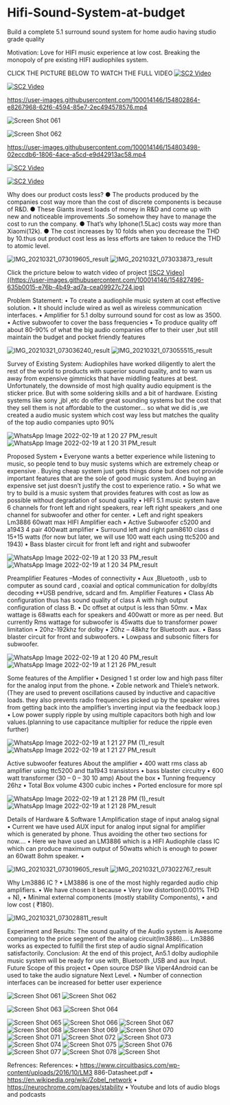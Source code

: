 # Hifi-Sound-System-at-budget
Build a complete 5.1 surround sound system for home audio having studio grade quality

Motivation:
Love for HIFI music experience at low cost.
Breaking the monopoly of pre existing HIFI audiophiles system.



CLICK THE PICTURE BELOW TO WATCH THE FULL VIDEO
[![SC2 Video](https://user-images.githubusercontent.com/100014146/154802311-63925973-05fa-412f-b3fe-deca313d6d4c.jpeg)](https://drive.google.com/file/d/16l0J5DQ1uzBBEm99hrkmfnhNEvAfjHYx/view?usp=sharing)

[![SC2 Video](https://user-images.githubusercontent.com/100014146/154802311-63925973-05fa-412f-b3fe-deca313d6d4c.jpeg)](https://drive.google.com/file/d/16l0J5DQ1uzBBEm99hrkmfnhNEvAfjHYx/view?usp=sharing)

https://user-images.githubusercontent.com/100014146/154802864-e8267968-62f6-4594-85e7-2ec494578576.mp4 


![Screen Shot 061](https://user-images.githubusercontent.com/100014146/154802769-05f5d539-df0d-4cf3-9e48-a5ca6c1e88c9.PNG)



![Screen Shot 062](https://user-images.githubusercontent.com/100014146/154802774-b45fa031-3ee2-4cd5-a172-e2620c30344a.PNG)



https://user-images.githubusercontent.com/100014146/154803498-02eccdb6-1806-4ace-a5cd-e9d42913ac58.mp4

[![SC2 Video](https://user-images.githubusercontent.com/100014146/154802311-63925973-05fa-412f-b3fe-deca313d6d4c.jpeg)](https://drive.google.com/file/d/1z3wYSlg0_qgSVuzc-_Vz4lBJDxSQPRe2/view?usp=sharing)

[![SC2 Video](https://user-images.githubusercontent.com/100014146/154827491-711677b1-e4d5-413c-9e72-81fdd460935b.jpg)](https://drive.google.com/file/d/1z3wYSlg0_qgSVuzc-_Vz4lBJDxSQPRe2/view?usp=sharing)

Why does our product costs less?
● The products produced by the companies cost way more
than the cost of discrete components is because of R&D.
● These Giants invest loads of money in R&D and come up
with new and noticeable improvements .So somehow they
have to manage the cost to run the company.
● That’s why Iphone(1.5Lac) costs way more than
Xiaomi(12k).
● The cost increases by 10 folds when you decrease the THD
by 10.thus out product cost less as less efforts are taken to
reduce the THD to atomic level.




![IMG_20210321_073019605_result](https://user-images.githubusercontent.com/100014146/154827487-b25e276f-a54a-43bb-ac94-ec6d45efedc4.jpg)
![IMG_20210321_073033873_result](https://user-images.githubusercontent.com/100014146/154827491-711677b1-e4d5-413c-9e72-81fdd460935b.jpg)



Click the pricture below to watch video of project
[![SC2 Video]((https://user-images.githubusercontent.com/100014146/154827496-635b0015-e76b-4b49-ad7a-cea09927c724.jpg)](https://drive.google.com/file/d/1kWhZcxW8vdMDsVCI84ydJlivkNv8aohw/view?usp=sharing)



Problem Statement:
• To create a audiophile music system at cost effective solution.
• It should include wired as well as wireless communication
interfaces.
• Amplifier for 5.1 dolby surround sound for cost as low as 3500.
• Active subwoofer to cover the bass frequencies
• To produce quality off about 80-90% of what the big audio
companies offer to their user ,but still maintain the budget and
pocket friendly features



![IMG_20210321_073036240_result](https://user-images.githubusercontent.com/100014146/154827492-a299390b-7686-4188-9123-1803141966b7.jpg)
![IMG_20210321_073055515_result](https://user-images.githubusercontent.com/100014146/154827493-7eb0cddd-dcc5-43a4-bfa5-9e2d5e9529e6.jpg)


Survey of Existing System:
Audiophiles have worked diligently to alert the rest of the world to products
with superior sound quality, and to warn us away from expensive gimmicks
that have middling features at best.
Unfortunately, the downside of most high quality audio equipment is the
sticker price. But with some soldering skills and a bit of hardware.
Existing systems like sony ,jbl ,etc do offer great sounding systems but the
cost that they sell them is not affordable to the customer… so what we did
is ,we created a audio music system which cost way less but matches the
quality of the top audio companies upto 90%




![WhatsApp Image 2022-02-19 at 1 20 27 PM_result](https://user-images.githubusercontent.com/100014146/154827494-f84e7163-f37c-4f50-a50f-cb782ce1011e.jpg)
![WhatsApp Image 2022-02-19 at 1 20 31 PM_result](https://user-images.githubusercontent.com/100014146/154827496-635b0015-e76b-4b49-ad7a-cea09927c724.jpg)


Proposed System
• Everyone wants a better experience while listening to music, so
people tend to buy music systems which are extremely cheap or
expensive . Buying cheap system just gets things done but does not
provide important features that are the sole of good music system.
And buying an expensive set just doesn’t justify the cost to
experience ratio.
• So what we try to build is a music system that provides features
with cost as low as possible without degradation of sound quality
• HIFI 5.1 music system have 6 channels for front left and right
speakers, rear left right speakers ,and one channel for subwoofer
and other for center.
• Left and right speakers Lm3886 60watt max HIFI Amplifier each
• Active Subwoofer c5200 and a1943 4 pair 400watt amplifier
• Surround left and right pam8610 class d 15+15 watts (for now
but later, we will use 100 watt each using ttc5200 and 1943)
• Bass blaster circuit for front left and right and subwoofer


![WhatsApp Image 2022-02-19 at 1 20 33 PM_result](https://user-images.githubusercontent.com/100014146/154827497-7de89a17-f75d-4cd8-adde-4f0a488d784f.jpg)
![WhatsApp Image 2022-02-19 at 1 20 34 PM_result](https://user-images.githubusercontent.com/100014146/154827498-4de0f36d-06b8-42a5-9b3e-ebf764c7ca7d.jpg)

Preamplifier Features –Modes of connectivity
• Aux ,Bluetooth , usb to computer as sound card , coaxial and
optical communication for dolby/dts decoding **USB pendrive,
sdcard and fm.
Amplifier Features
• Class Ab configuration thus has sound quality of class A with high
output configuration of class B.
• Dc offset at output is less than 50mv.
• Max wattage is 68watts each for speakers and 400watt or more
as per need. But currently Rms wattage for subwoofer is 45watts
due to transformer power limitation
• 20hz-192khz for dolby
• 20hz – 48khz for Bluetooth aux.
• Bass blaster circuit for front and subwoofers.
• Lowpass and subsonic filters for subwoofer.



![WhatsApp Image 2022-02-19 at 1 20 40 PM_result](https://user-images.githubusercontent.com/100014146/154827499-288c34fe-7fa2-4bd0-9cc5-2e20c5d55909.jpg)
![WhatsApp Image 2022-02-19 at 1 21 26 PM_result](https://user-images.githubusercontent.com/100014146/154827500-0099d61a-87cd-4738-aa15-3cd77ac20d78.jpg)


Some features of the Amplifier
• Designed 1
st order low and high pass filter for the analog input
from the phone.
• Zoble network and Thiele’s network.
(They are used to prevent oscillations caused by inductive and capacitive
loads. they also prevents radio frequencies picked up by the speaker
wires from getting back into the amplifier’s inverting input via the
feedback loop.)
• Low power supply ripple by using multiple capacitors both high
and low values.(planning to use capacitance multiplier for reduce
the ripple even further)


![WhatsApp Image 2022-02-19 at 1 21 27 PM (1)_result](https://user-images.githubusercontent.com/100014146/154827502-a97e8551-c92b-4c84-a132-cd00e2410e20.jpg)
![WhatsApp Image 2022-02-19 at 1 21 27 PM_result](https://user-images.githubusercontent.com/100014146/154827503-3bb693be-d823-4263-a61b-11213a4ffcbe.jpg)



Active subwoofer features
About the amplifier
• 400 watt rms class ab amplifier using ttc5200 and tta1943
transistors
• bass blaster circuitry
• 600 watt transformer (30 – 0 – 30 10 amp)
About the box
• Tunning frequency 26hz
• Total Box volume 4300 cubic inches
• Ported enclosure for more spl




![WhatsApp Image 2022-02-19 at 1 21 28 PM (1)_result](https://user-images.githubusercontent.com/100014146/154827504-0138199f-9f25-4d34-b3a5-272761a8cfb6.jpg)
![WhatsApp Image 2022-02-19 at 1 21 28 PM_result](https://user-images.githubusercontent.com/100014146/154827505-48586fb4-9e37-4007-872d-1d34cc0378c7.jpg)


Details of Hardware & Software
1.Amplification stage of input analog signal
• Current we have used AUX input for analog input signal for
amplifier which is generated by phone. Thus avoiding the other
two sections for now….
• Here we have used an LM3886 which is a HIFI Audiophile class IC
which can produce maximum output of 50watts which is enough
to power an 60watt 8ohm speaker.
•



![IMG_20210321_073019605_result](https://user-images.githubusercontent.com/100014146/154827506-f6022526-6a78-4b91-9f1b-9bc9ecf48c00.jpg)
![IMG_20210321_073022767_result](https://user-images.githubusercontent.com/100014146/154827507-9b0f6db8-5a4a-4e6d-a0a8-1d94cd95aa4f.jpg)



Why Lm3886 IC ?
• LM3886 is one of the most highly regarded audio chip amplifiers.
• We have chosen it because
• Very low distortion(0.001% THD + N),
• Minimal external components (mostly stability Components),
• and low cost ( ₹180).


![IMG_20210321_073028811_result](https://user-images.githubusercontent.com/100014146/154827508-96a16aed-1390-41bf-b964-8f0884aca71f.jpg)


Experiment and Results:
The sound quality of the Audio system is Awesome comparing to the
price segment of the analog circuit(lm3886)….
Lm3886 works as expected to fulfill the first step of audio signal
Amplification satisfactorily.
Conclusion:
At the end of this project, An5.1 dolby audiophile music system will
be ready for use with, Bluetooth ,USB and aux Input.
Future Scope of this project
• Open source DSP like Viper4Android can be used to take the audio
signature Next Level.
• Number of connection interfaces can be increased for better user
experience




![Screen Shot 061](https://user-images.githubusercontent.com/100014146/154802769-05f5d539-df0d-4cf3-9e48-a5ca6c1e88c9.PNG)
![Screen Shot 062](https://user-images.githubusercontent.com/100014146/154802774-b45fa031-3ee2-4cd5-a172-e2620c30344a.PNG)

![Screen Shot 063](https://user-images.githubusercontent.com/100014146/154802778-d4b2744d-6a39-4d36-9635-5354fdd29b05.PNG)
![Screen Shot 064](https://user-images.githubusercontent.com/100014146/154802781-39b632cf-bf13-4c24-bdd0-c941ae93f9a7.PNG)

![Screen Shot 065](https://user-images.githubusercontent.com/100014146/154802783-dfabcc67-5c76-4c51-9562-fadd0ac51cdd.PNG)
![Screen Shot 066](https://user-images.githubusercontent.com/100014146/154802787-1b663b93-bfb6-4ee5-afc9-243e002ac614.PNG)
![Screen Shot 067](https://user-images.githubusercontent.com/100014146/154802791-945e15f8-0781-46a9-bc37-34439c0bba4d.PNG)
![Screen Shot 068](https://user-images.githubusercontent.com/100014146/154802793-4631e96b-0865-443e-b62c-d5101097d9c7.PNG)
![Screen Shot 069](https://user-images.githubusercontent.com/100014146/154802796-6c716fd1-872f-4d02-84c5-3b670ee86d91.PNG)
![Screen Shot 070](https://user-images.githubusercontent.com/100014146/154802799-ae282ab1-3519-4d47-9cda-a109b927b0a9.PNG)
![Screen Shot 071](https://user-images.githubusercontent.com/100014146/154802802-b20e7cb5-83cc-41ac-a20f-8a1a3c3a6425.PNG)
![Screen Shot 072](https://user-images.githubusercontent.com/100014146/154802810-65e9096a-0aa7-49a9-a510-6f6692ce635b.PNG)
![Screen Shot 073](https://user-images.githubusercontent.com/100014146/154802811-bbea5378-81c6-48fd-8cfc-535fad255ff3.PNG)
![Screen Shot 074](https://user-images.githubusercontent.com/100014146/154802812-e513a9d4-c220-4ff9-9227-7ecff787655d.PNG)
![Screen Shot 075](https://user-images.githubusercontent.com/100014146/154802814-c93b774e-8e21-4902-8056-301585e34928.PNG)
![Screen Shot 076](https://user-images.githubusercontent.com/100014146/154802816-17fc7f71-fb23-415d-a622-2fe43e832751.PNG)
![Screen Shot 077](https://user-images.githubusercontent.com/100014146/154802818-e3e67bd1-3773-49cd-87f7-f4191c603628.PNG)
![Screen Shot 078](https://user-images.githubusercontent.com/100014146/154802822-03950199-e192-4fef-8d00-a0dd3edd4546.PNG)
![Screen Shot](https://user-images.githubusercontent.com/100014146/154802825-4fb29b0a-a8fd-445c-8d96-5d777dc2b6dd.JPG)



Refrences:
References:
• https://www.circuitbasics.com/wp-content/uploads/2016/10/LM3
886-Datasheet.pdf
• https://en.wikipedia.org/wiki/Zobel_network
• https://neurochrome.com/pages/stability
• Youtube and lots of audio blogs and podcasts


